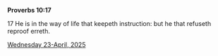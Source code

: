 **Proverbs 10:17**

17 He is in the way of life that keepeth instruction: but he that refuseth reproof erreth.

[Wednesday 23-April, 2025](https://getbible.net/kjv/Proverbs/10/17)
